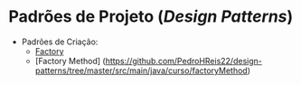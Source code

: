 # Padrões de Projeto (*Design Patterns*)

- Padrões de Criação:
  - [Factory](https://github.com/PedroHReis22/design-patterns/tree/master/src/main/java/curso/factory)
  - [Factory Method] (https://github.com/PedroHReis22/design-patterns/tree/master/src/main/java/curso/factoryMethod)

